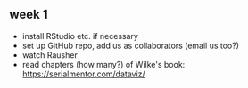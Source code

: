 ## week 1

- install RStudio etc. if necessary
- set up GitHub repo, add us as collaborators (email us too?)
- watch Rausher
- read chapters (how many?) of Wilke's book: https://serialmentor.com/dataviz/
